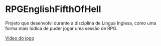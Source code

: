 # RPGEnglishFifthOfHell
Projeto que desenvolvi durante a disciplina de Lingua Inglesa, como uma forma mais lúdica de puder jogar uma sessão de RPG.

<a href="https://drive.google.com/file/d/1AKpmPJcKmDeVN7Rra3m6xFmgSGzzKCZp/view?usp=sharing">Video do jogo</a>
